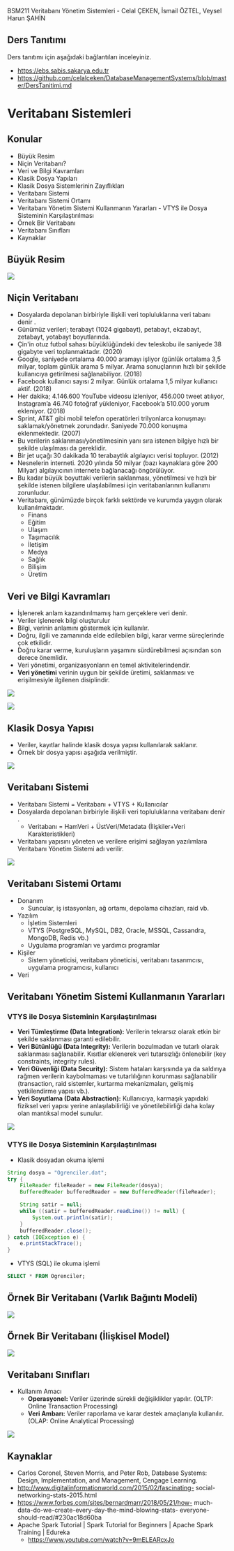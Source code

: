 
BSM211 Veritabanı Yönetim Sistemleri - Celal ÇEKEN, İsmail ÖZTEL, Veysel Harun ŞAHİN

## Ders Tanıtımı 

Ders tanıtımı için aşağıdaki bağlantıları inceleyiniz.

* https://ebs.sabis.sakarya.edu.tr
* https://github.com/celalceken/DatabaseManagementSystems/blob/master/DersTanitimi.md

# Veritabanı Sistemleri

## Konular

* Büyük Resim
* Niçin Veritabanı?
* Veri ve Bilgi Kavramları
* Klasik Dosya Yapıları
* Klasik Dosya Sistemlerinin Zayıflıkları
* Veritabanı Sistemi
* Veritabanı Sistemi Ortamı
* Veritabanı Yönetim Sistemi Kullanmanın Yararları - VTYS ile Dosya Sisteminin Karşılaştırılması
* Örnek Bir Veritabanı
* Veritabanı Sınıfları
* Kaynaklar


## Büyük Resim

![](Sekiller/01/BuyukResim.png)

## Niçin Veritabanı

* Dosyalarda depolanan birbiriyle ilişkili veri topluluklarına veri tabanı denir .
* Günümüz verileri; terabayt (1024 gigabayt), petabayt, ekzabayt, zetabayt, yotabayt boyutlarında.
* Çin'in otuz futbol sahası büyüklüğündeki dev teleskobu ile saniyede 38 gigabyte veri toplanmaktadır. (2020)
* Google, saniyede ortalama 40.000 aramayı işliyor (günlük ortalama 3,5 milyar, toplam günlük arama 5 milyar. Arama sonuçlarının hızlı bir şekilde kullanıcıya getirilmesi sağlanabiliyor. (2018)
* Facebook kullanıcı sayısı 2 milyar. Günlük ortalama 1,5 milyar kullanıcı aktif. (2018)
* Her dakika; 4.146.600 YouTube videosu izleniyor, 456.000 tweet atılıyor, Instagram’a 46.740 fotoğraf yükleniyor, Facebook’a 510.000 yorum ekleniyor. (2018)
* Sprint, AT&T gibi mobil telefon operatörleri trilyonlarca konuşmayı saklamak/yönetmek zorundadır. Saniyede 70.000 konuşma eklenmektedir. (2007)
* Bu verilerin saklanması/yönetilmesinin yanı sıra istenen bilgiye hızlı bir şekilde ulaşılması da gereklidir.
* Bir jet uçağı 30 dakikada 10 terabaytlık algılayıcı verisi topluyor. (2012)
* Nesnelerin interneti. 2020 yılında 50 milyar (bazı kaynaklara göre 200 Milyar) algılayıcının internete bağlanacağı öngörülüyor.
* Bu kadar büyük boyuttaki verilerin saklanması, yönetilmesi ve hızlı bir şekilde istenen bilgilere ulaşılabilmesi için veritabanlarının kullanımı zorunludur.
* Veritabanı, günümüzde birçok farklı sektörde ve kurumda yaygın olarak kullanılmaktadır.
  + Finans
  + Eğitim
  + Ulaşım
  + Taşımacılık
  + İletişim
  + Medya
  + Sağlık
  + Bilişim
  + Üretim


## Veri ve Bilgi Kavramları

* İşlenerek anlam kazandırılmamış ham gerçeklere veri denir.
* Veriler işlenerek bilgi oluşturulur
* Bilgi, verinin anlamını göstermek için kullanılır.
* Doğru, ilgili ve zamanında elde edilebilen bilgi, karar verme süreçlerinde çok etkilidir.
* Doğru karar verme, kuruluşların yaşamını sürdürebilmesi açısından son derece önemlidir.
* Veri yönetimi, organizasyonların en temel aktivitelerindendir. 
* **Veri yönetimi** verinin uygun bir şekilde üretimi, saklanması ve erişilmesiyle ilgilenen disiplindir.

![](Sekiller/01/AlgilayiciVerileri.png)

![](Sekiller/01/GitVerileri.png)


## Klasik Dosya Yapısı

* Veriler, kayıtlar halinde klasik dosya yapısı kullanılarak saklanır. 
* Örnek bir dosya yapısı aşağıda verilmiştir.

![](Sekiller/01/DosyaYapisi.png)


## Veritabanı Sistemi

* Veritabanı Sistemi = Veritabanı + VTYS + Kullanıcılar
* Dosyalarda depolanan birbiriyle ilişkili veri topluluklarına veritabanı denir .
  + Veritabanı = HamVeri + ÜstVeri/Metadata (İlişkiler+Veri Karakteristikleri)
* Veritabanı yapısını yöneten ve verilere erişimi sağlayan yazılımlara Veritabanı Yönetim Sistemi adı verilir.

![](Sekiller/01/VeritabaniSistemi.png)


## Veritabanı Sistemi Ortamı

* Donanım
  + Suncular, iş istasyonları, ağ ortamı, depolama cihazları, raid vb.
* Yazılım
  + İşletim Sistemleri
  + VTYS (PostgreSQL, MySQL, DB2, Oracle, MSSQL, Cassandra, MongoDB, Redis  vb.)
  + Uygulama programları ve yardımcı programlar
* Kişiler
  + Sistem yöneticisi, veritabanı yöneticisi, veritabanı tasarımcısı, uygulama programcısı, kullanıcı
* Veri


## Veritabanı Yönetim Sistemi Kullanmanın Yararları
### VTYS ile Dosya Sisteminin Karşılaştırılması

* **Veri Tümleştirme (Data Integration):** Verilerin tekrarsız olarak etkin bir şekilde saklanması garanti edilebilir.
* **Veri Bütünlüğü (Data Integrity):** Verilerin bozulmadan ve tutarlı olarak saklanması sağlanabilir. Kısıtlar eklenerek veri tutarsızlığı önlenebilir (key constraints, integrity rules).
* **Veri Güvenliği (Data Security):** Sistem hataları karşısında ya da saldırıya rağmen verilerin kaybolmaması ve tutarlılığının korunması sağlanabilir (transaction, raid sistemler, kurtarma mekanizmaları, gelişmiş yetkilendirme yapısı vb.).
* **Veri Soyutlama (Data Abstraction):** Kullanıcıya, karmaşık yapıdaki fiziksel veri yapısı yerine anlaşılabilirliği ve yönetilebilirliği daha kolay olan mantıksal model sunulur.


![](Sekiller/01/VeritabaniVeDosyaSistemi.png)


### VTYS ile Dosya Sisteminin Karşılaştırılması

* Klasik dosyadan okuma işlemi

```java
String dosya = "Ogrenciler.dat";
try {
    FileReader fileReader = new FileReader(dosya);
    BufferedReader bufferedReader = new BufferedReader(fileReader);

    String satir = null;
    while ((satir = bufferedReader.readLine()) != null) {
        System.out.println(satir);
    }
    bufferedReader.close();
} catch (IOException e) {
    e.printStackTrace();
}
```

* VTYS (SQL) ile okuma işlemi

```sql
SELECT * FROM Ogrenciler;
```


##  Örnek Bir Veritabanı (Varlık Bağıntı Modeli)

![](Sekiller/01/ETicaret.png)


##  Örnek Bir Veritabanı (İlişkisel Model)

![](Sekiller/01/IliskiselSema.png)


## Veritabanı Sınıfları

* Kullanım Amacı
  + **Operasyonel:** Veriler üzerinde sürekli değişiklikler yapılır. (OLTP: Online Transaction Processing)
  + **Veri Ambarı:** Veriler raporlama ve karar destek amaçlarıyla kullanılır. (OLAP: Online Analytical Processing)

![](Sekiller/01/VeritabaniSiniflariTablo.png)


## Kaynaklar

* Carlos Coronel, Steven Morris, and Peter Rob, Database Systems: Design, Implementation, and Management, Cengage Learning.
* http://www.digitalinformationworld.com/2015/02/fascinating- social-networking-stats-2015.html
* https://www.forbes.com/sites/bernardmarr/2018/05/21/how- much-data-do-we-create-every-day-the-mind-blowing-stats- everyone-should-read/#230ac18d60ba
* Apache Spark Tutorial | Spark Tutorial for Beginners | Apache Spark Training | Edureka
  + https://www.youtube.com/watch?v=9mELEARcxJo
